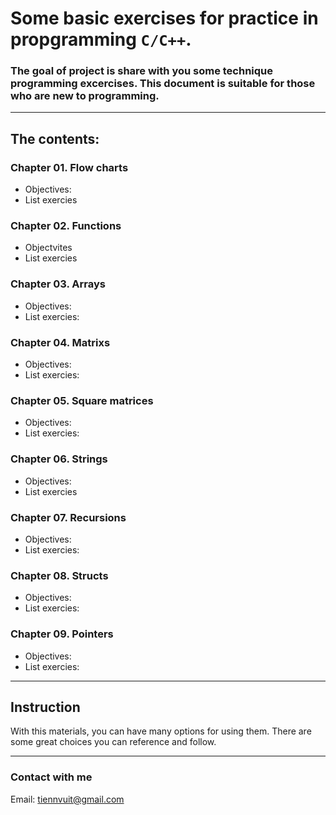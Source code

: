 # Some basic exercises for practice in propgramming `C/C++`.

### The goal of project is share with you some technique programming excercises. This document is suitable for those who are new to programming. 

------
## The contents:
### Chapter 01. Flow charts
- Objectives: 
- List exercies

### Chapter 02. Functions
- Objectvites
- List exercies

### Chapter 03. Arrays
- Objectives:
- List exercies:

### Chapter 04. Matrixs
-  Objectives:
- List exercies:

### Chapter 05. Square matrices
- Objectives:
- List exercies:

### Chapter 06. Strings
- Objectives:
- List exercies

### Chapter 07. Recursions
- Objectives:
- List exercies:

### Chapter 08. Structs
- Objectives:
- List exercies:

### Chapter 09. Pointers
- Objectives:
- List exercies:
------


## Instruction
With this materials, you can have many options for using them. There are some great choices you can reference and follow.


-----
### Contact with me
Email: tiennvuit@gmail.com
